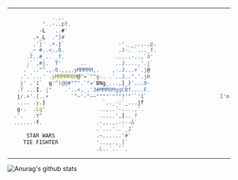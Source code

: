 -------------

```javascript
              ._,.
           "..-..pf.
          -L   ..#'
        .+_L  ."]#
        ,'j' .+.j`                 -'.__..,.,p.
       _~ #..<..0.                 .J-.``..._f.
      .7..#_.. _f.                .....-..,`4'
      ;` ,#j.  T'      ..         ..J....,'.j`
     .` .."^.,-0.,,,,yMMMMM,.    ,-.J...+`.j@
    .'.`...' .yMMMMM0M@^=`""g.. .'..J..".'.jH                             Hey, i'm Sprechblase
    j' .'1`  q'^)@@#"^".`"='BNg_...,]_)'...0-                              a Java Developer.
   .T ...I. j"    .'..+,_.'3#MMM0MggCBf....F.                  
   j/.+'.{..+       `^~'-^~~""""'"""?'"``'1`                       I'm currently programming for @Pypeware
   .... .y.}                  `.._-:`_...jf
   g-.  .Lg'                 ..,..'-....,'.
  .'.   .Y^                  .....',].._f
  ......-f.                 .-,,.,.-:--&`
                            .`...'..`_J`
      STAR WARS             .~......'#'
     TIE FIGHTER            '..,,.,_]`    
                            .L..`..``.     
```
  
    
-------------
  
  
![Anurag's github stats](https://github-readme-stats.vercel.app/api?username=Sprechblase&show_icons=true&theme=dark&hide_border=true&hide_title=true&hide=contributions&include_all_commits=true&bg_color=161b22&icon_color=5bb3ff) 

